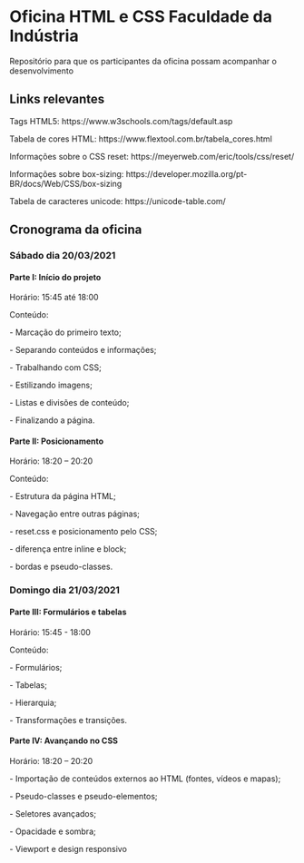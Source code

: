 <h1>Oficina HTML e CSS Faculdade da Indústria</h1>
Repositório para que os participantes da oficina possam acompanhar o desenvolvimento

<h2>Links relevantes</h2>
<p>Tags HTML5: https://www.w3schools.com/tags/default.asp</p>
<p>Tabela de cores HTML: https://www.flextool.com.br/tabela_cores.html</p>
<p>Informações sobre o CSS reset: https://meyerweb.com/eric/tools/css/reset/</p>
<p>Informações sobre box-sizing: https://developer.mozilla.org/pt-BR/docs/Web/CSS/box-sizing</p>
<p>Tabela de caracteres unicode: https://unicode-table.com/</p>

<h2>Cronograma da oficina</h2>
<h3>Sábado dia 20/03/2021</h3>

<h4>Parte I: Início do projeto</h4>
<p>Horário: 15:45 até 18:00
<p>Conteúdo: </p>
<p>- Marcação do primeiro texto;</p>
<p>- Separando conteúdos e informações;</p>
<p>- Trabalhando com CSS;</p>
<p>- Estilizando imagens;</p>
<p>- Listas e divisões de conteúdo;</p>
<p>- Finalizando a página.</p> 

<h4>Parte II: Posicionamento</h4>
<p>Horário: 18:20 – 20:20</p>
<p>Conteúdo:</p>
<p>- Estrutura da página HTML;</p>
<p>- Navegação entre outras páginas;</p>
<p>- reset.css e posicionamento pelo CSS;</p>
<p>- diferença entre inline e block;</p>
<p>- bordas e pseudo-classes. </p>

<h3>Domingo dia 21/03/2021</h3> 

<h4>Parte III: Formulários e tabelas</h4>
<p>Horário: 15:45 - 18:00</p>
<p>Conteúdo:</p>
<p>- Formulários;</p>
<p>- Tabelas;</p>
<p>- Hierarquia;</p>
<p>- Transformações e transições. </p>

<h4>Parte IV: Avançando no CSS</h4>
<p>Horário: 18:20 – 20:20</p>
<p>- Importação de conteúdos externos ao HTML (fontes, vídeos e mapas);</p>
<p>- Pseudo-classes e pseudo-elementos;</p>
<p>- Seletores avançados;</p>
<p>- Opacidade e sombra;</p>
<p>- Viewport e design responsivo</p>
